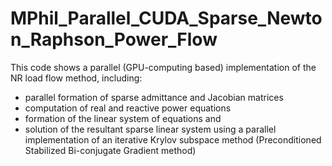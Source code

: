 # MPhil_Parallel_CUDA_Sparse_Newton_Raphson_Power_Flow
This code shows a parallel (GPU-computing based) implementation of the NR load flow method, including: 
  - parallel formation of sparse admittance and Jacobian matrices 
  - computation of real and reactive power equations 
  - formation of the linear system of equations and 
  - solution of the resultant sparse linear system using a parallel implementation of an iterative Krylov subspace method (Preconditioned       Stabilized Bi-conjugate Gradient method)

